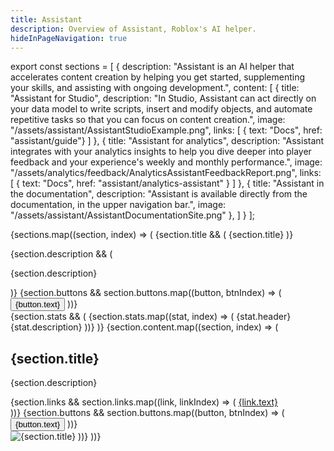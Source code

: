 ```yaml
---
title: Assistant
description: Overview of Assistant, Roblox's AI helper.
hideInPageNavigation: true
---
```


export const sections = [
  {
    description: "Assistant is an AI helper that accelerates content creation by helping you get started, supplementing your skills, and assisting with ongoing development.",
    content: [
      {
        title: "Assistant for Studio",
        description: "In Studio, Assistant can act directly on your data model to write scripts, insert and modify objects, and automate repetitive tasks so that you can focus on content creation.",
        image: "/assets/assistant/AssistantStudioExample.png",
        links: [
          { text: "Docs", href: "assistant/guide"}
        ]
      },
      {
        title: "Assistant for analytics",
        description: "Assistant integrates with your analytics insights to help you dive deeper into player feedback and your experience's weekly and monthly performance.",
        image: "/assets/analytics/feedback/AnalyticsAssistantFeedbackReport.png",
        links: [
          { text: "Docs", href: "assistant/analytics-assistant" }
        ]
      },
      {
        title: "Assistant in the documentation",
        description: "Assistant is available directly from the documentation, in the upper navigation bar.",
        image: "/assets/assistant/AssistantDocumentationSite.png"
      },
    ]
  }
];

{sections.map((section, index) => (
  <Grid item xs={12} key={index}>
    {section.title && (
      <Typography variant='h1'>{section.title}</Typography>
    )}
  <div style={{ marginTop: 16, marginBottom: 48 }}>
    {section.description && (
      <p>{section.description}</p>
    )}
    {section.buttons && section.buttons.map((button, btnIndex) => (
      <Button
        key={btnIndex}
        style={{ marginTop: 8, marginRight: 24 }}
        variant="contained"
        color="secondary"
        size="large"
        href={button.href}
      >
        {button.text}
      </Button>
    ))}
  </div>
    {section.stats && (
      <Grid item xs={12} sm={12} md={12} lg={12} style={{ textAlign: "center", marginTop: -96, marginBottom: 96 }}>
        <Grid container spacing={4}>
          {section.stats.map((stat, index) => (
            <Grid item xs={12} sm={6} md={4} key={index}>
              <Card variant="filled">
                <CardContent>
                  <Typography variant="hero" color="info">{stat.header}</Typography>
                  <Typography component="p" variant="h2">{stat.description}</Typography>
                </CardContent>
              </Card>
            </Grid>
          ))}
        </Grid>
      </Grid>
    )}
    {section.content.map((section, index) => (
      <Grid container spacing={8} key={index} style={{ marginTop: 24 }}>
        <Grid item xs={12} md={5}>
          <div>
            <h2>{section.title}</h2>
            <p>{section.description}</p>
            <div style={{ marginTop: 24, marginBottom: 48 }}>
              {section.links && section.links.map((link, linkIndex) => (
                <a href={link.href} key={linkIndex}>
                  <Typography variant='buttonLarge'>{link.text}</Typography><br />
                </a>
              ))}
              {section.buttons &&  section.buttons.map((button, btnIndex) => (
                <Button
                  key={btnIndex}
                  style={{ marginRight: 24, marginBottom:24 }}
                  variant="contained"
                  color="primary"
                  size="large"
                  href={button.href}
                >
                  {button.text}
                </Button>
              ))}
            </div>
          </div>
        </Grid>
        <Grid item xs={12} md={7}>
          <img
            style={{ width: '100%', height: 'auto' }}
            src={section.image}
            alt={section.title}
          />
        </Grid>
      </Grid>
    ))}
  </Grid>
))}
